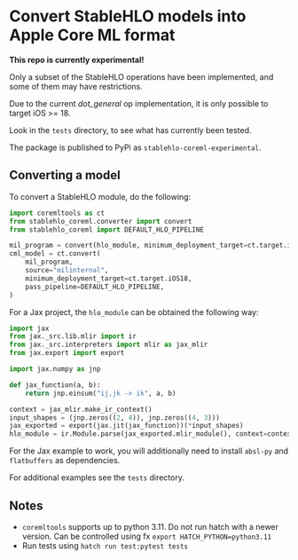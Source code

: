 # Convert StableHLO models into Apple Core ML format

**This repo is currently experimental!**

Only a subset of the StableHLO operations have been implemented, and some of them may have restrictions.

Due to the current _dot_general_ op implementation, it is only possible to target iOS >= 18.

Look in the `tests` directory, to see what has currently been tested.

The package is published to PyPi as `stablehlo-coreml-experimental`.

## Converting a model

To convert a StableHLO module, do the following:

```python
import coremltools as ct
from stablehlo_coreml.converter import convert
from stablehlo_coreml import DEFAULT_HLO_PIPELINE

mil_program = convert(hlo_module, minimum_deployment_target=ct.target.iOS18)
cml_model = ct.convert(
    mil_program,
    source="milinternal",
    minimum_deployment_target=ct.target.iOS18,
    pass_pipeline=DEFAULT_HLO_PIPELINE,
)
```

For a Jax project, the `hlo_module` can be obtained the following way:

```python
import jax
from jax._src.lib.mlir import ir
from jax._src.interpreters import mlir as jax_mlir
from jax.export import export

import jax.numpy as jnp

def jax_function(a, b):
    return jnp.einsum("ij,jk -> ik", a, b)

context = jax_mlir.make_ir_context()
input_shapes = (jnp.zeros((2, 4)), jnp.zeros((4, 3)))
jax_exported = export(jax.jit(jax_function))(*input_shapes)
hlo_module = ir.Module.parse(jax_exported.mlir_module(), context=context)
```

For the Jax example to work, you will additionally need to install `absl-py` and `flatbuffers` as dependencies.

For additional examples see the `tests` directory.

## Notes
* `coremltools` supports up to python 3.11. Do not run hatch with a newer version.
  Can be controlled using fx `export HATCH_PYTHON=python3.11`
* Run tests using `hatch run test:pytest tests`
